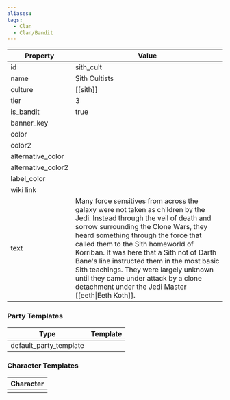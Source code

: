 ```yaml
---
aliases: 
tags:
  - Clan
  - Clan/Bandit
---
```


| Property           | Value                                                                                                                                                                                                                                                                                                                                                                                                                                                                               |
| ------------------ | ----------------------------------------------------------------------------------------------------------------------------------------------------------------------------------------------------------------------------------------------------------------------------------------------------------------------------------------------------------------------------------------------------------------------------------------------------------------------------------- |
| id                 | sith_cult                                                                                                                                                                                                                                                                                                                                                                                                                                                                           |
| name               | Sith Cultists                                                                                                                                                                                                                                                                                                                                                                                                                                                                       |
| culture            | [[sith]]                                                                                                                                                                                                                                                                                                                                                                                                                                                                            |
| tier               | 3                                                                                                                                                                                                                                                                                                                                                                                                                                                                                   |
| is_bandit          | true                                                                                                                                                                                                                                                                                                                                                                                                                                                                                |
| banner_key         |                                                                                                                                                                                                                                                                                                                                                                                                                                                                                     |
| color              |                                                                                                                                                                                                                                                                                                                                                                                                                                                                                     |
| color2             |                                                                                                                                                                                                                                                                                                                                                                                                                                                                                     |
| alternative_color  |                                                                                                                                                                                                                                                                                                                                                                                                                                                                                     |
| alternative_color2 |                                                                                                                                                                                                                                                                                                                                                                                                                                                                                     |
| label_color        |                                                                                                                                                                                                                                                                                                                                                                                                                                                                                     |
| wiki link          |                                                                                                                                                                                                                                                                                                                                                                                                                                                                                     |
| text               | Many force sensitives from across the galaxy were not taken as children by the Jedi. Instead through the veil of death and sorrow surrounding the Clone Wars, they heard something through the force that called them to the Sith homeworld of Korriban. It was here that a Sith not of Darth Bane's line instructed them in the most basic Sith teachings. They were largely unknown until they came under attack by a clone detachment under the Jedi Master [[eeth\|Eeth Koth]]. |

### Party Templates
| Type                   | Template |
| ---------------------- | -------- |
| default_party_template |          |

### Character Templates
| Character |
| :-------: |
|           |
